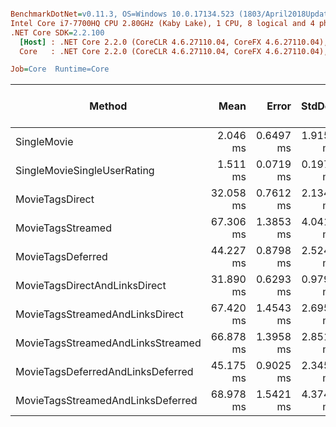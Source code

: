 ``` ini

BenchmarkDotNet=v0.11.3, OS=Windows 10.0.17134.523 (1803/April2018Update/Redstone4)
Intel Core i7-7700HQ CPU 2.80GHz (Kaby Lake), 1 CPU, 8 logical and 4 physical cores
.NET Core SDK=2.2.100
  [Host] : .NET Core 2.2.0 (CoreCLR 4.6.27110.04, CoreFX 4.6.27110.04), 64bit RyuJIT DEBUG
  Core   : .NET Core 2.2.0 (CoreCLR 4.6.27110.04, CoreFX 4.6.27110.04), 64bit RyuJIT

Job=Core  Runtime=Core  

```
|                            Method |      Mean |     Error |    StdDev |     Median |        Min |       Max |   Op/s | Gen 0/1k Op | Gen 1/1k Op | Gen 2/1k Op | Allocated Memory/Op |
|---------------------------------- |----------:|----------:|----------:|-----------:|-----------:|----------:|-------:|------------:|------------:|------------:|--------------------:|
|                       SingleMovie |  2.046 ms | 0.6497 ms | 1.9157 ms |  0.9003 ms |  0.5736 ms |  6.357 ms | 488.76 |           - |           - |           - |            24.11 KB |
|       SingleMovieSingleUserRating |  1.511 ms | 0.0719 ms | 0.1979 ms |  1.4612 ms |  1.1930 ms |  2.166 ms | 661.78 |           - |           - |           - |            41.68 KB |
|                   MovieTagsDirect | 32.058 ms | 0.7612 ms | 2.1346 ms | 31.5728 ms | 28.3333 ms | 37.816 ms |  31.19 |   1000.0000 |           - |           - |            48.18 KB |
|                 MovieTagsStreamed | 67.306 ms | 1.3853 ms | 4.0410 ms | 66.6163 ms | 59.7592 ms | 76.686 ms |  14.86 |   2000.0000 |   1000.0000 |           - |            83.96 KB |
|                 MovieTagsDeferred | 44.227 ms | 0.8798 ms | 2.5243 ms | 44.1868 ms | 38.9480 ms | 50.599 ms |  22.61 |   1000.0000 |           - |           - |             59.1 KB |
|     MovieTagsDirectAndLinksDirect | 31.890 ms | 0.6293 ms | 0.9798 ms | 31.9148 ms | 29.7126 ms | 33.809 ms |  31.36 |   1000.0000 |           - |           - |            60.31 KB |
|   MovieTagsStreamedAndLinksDirect | 67.420 ms | 1.4543 ms | 2.6957 ms | 66.7677 ms | 63.1727 ms | 74.908 ms |  14.83 |   2000.0000 |   1000.0000 |           - |             92.8 KB |
| MovieTagsStreamedAndLinksStreamed | 66.878 ms | 1.3958 ms | 2.8512 ms | 66.7963 ms | 61.6435 ms | 74.211 ms |  14.95 |   2000.0000 |   1000.0000 |           - |            94.13 KB |
| MovieTagsDeferredAndLinksDeferred | 45.175 ms | 0.9025 ms | 2.3458 ms | 45.2692 ms | 40.5602 ms | 51.800 ms |  22.14 |   1000.0000 |           - |           - |            72.16 KB |
| MovieTagsStreamedAndLinksDeferred | 68.978 ms | 1.5421 ms | 4.3747 ms | 67.9400 ms | 62.0436 ms | 80.226 ms |  14.50 |   2000.0000 |   1000.0000 |           - |            93.71 KB |
